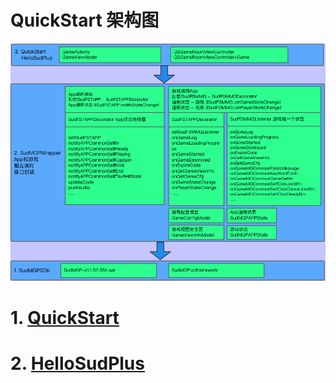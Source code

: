 # QuickStart 架构图
![QuickStartArch.png](project/QuickStart/doc/QuickStartArch.png)

# 1. [QuickStart](project/QuickStart/README.md)

# 2. [HelloSudPlus](project/app/README.md)